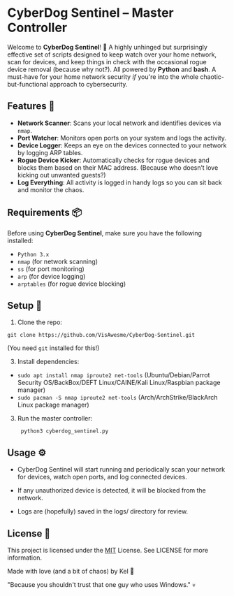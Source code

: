 # CyberDog Sentinel – Master Controller 

Welcome to **CyberDog Sentinel**! 🐾 A highly unhinged but surprisingly effective set of scripts designed to keep watch over your home network, scan for devices, and keep things in check with the occasional rogue device removal (because why not?). All powered by **Python** and **bash**. A must-have for your home network security *if* you're into the whole chaotic-but-functional approach to cybersecurity. 

## Features 🚀

- **Network Scanner**: Scans your local network and identifies devices via `nmap`.  
- **Port Watcher**: Monitors open ports on your system and logs the activity.  
- **Device Logger**: Keeps an eye on the devices connected to your network by logging ARP tables.  
- **Rogue Device Kicker**: Automatically checks for rogue devices and blocks them based on their MAC address. (Because who doesn’t love kicking out unwanted guests?)  
- **Log Everything**: All activity is logged in handy logs so you can sit back and monitor the chaos.

## Requirements 📦

Before using **CyberDog Sentinel**, make sure you have the following installed:

- `Python 3.x`
- `nmap` (for network scanning)
- `ss` (for port monitoring)
- `arp` (for device logging)
- `arptables` (for rogue device blocking)

## Setup 🚧

1. Clone the repo:
   
`git clone https://github.com/VisAwesme/CyberDog-Sentinel.git`

(You need `git` installed for this!)

3. Install dependencies:

- `sudo apt install nmap iproute2 net-tools` (Ubuntu/Debian/Parrot Security OS/BackBox/DEFT Linux/CAINE/Kali Linux/Raspbian package manager)
- `sudo pacman -S nmap iproute2 net-tools` (Arch/ArchStrike/BlackArch Linux package manager)

3. Run the master controller:

   ` python3 cyberdog_sentinel.py`

## Usage ⚙️

 - CyberDog Sentinel will start running and periodically scan your network for devices, watch open ports, and log connected devices.

 - If any unauthorized device is detected, it will be blocked from the network.

 - Logs are (hopefully) saved in the logs/ directory for review.

## License 📝

This project is licensed under the [MIT](https://github.com/VisAwesme/CyberDog/blob/main/LICENSE) License. See LICENSE for more information.

Made with love (and a bit of chaos) by Kel 🖤

"Because you shouldn't trust that one guy who uses Windows." 💀
